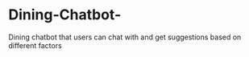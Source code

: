 # Dining-Chatbot-
Dining chatbot that users can chat with and get suggestions based on different factors
